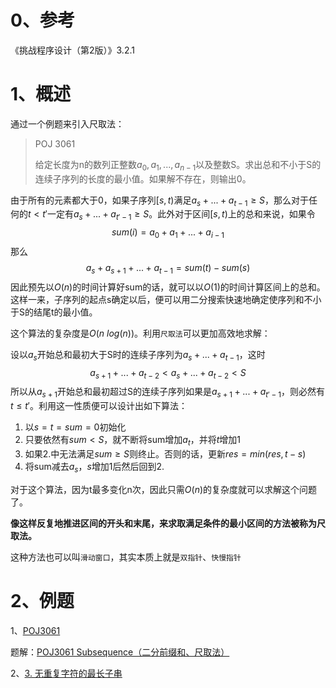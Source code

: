 # 0、参考

《挑战程序设计（第2版）》3.2.1

# 1、概述

通过一个例题来引入尺取法：

> POJ 3061
>
> 给定长度为n的数列正整数$a_0,a_1,...,a_{n-1}$以及整数S。求出总和不小于S的连续子序列的长度的最小值。如果解不存在，则输出0。

由于所有的元素都大于0，如果子序列$[s,t)$满足$a_s+...+a_{t-1}\ge S$，那么对于任何的$t<t'$一定有$a_s+...+a_{t'-1}\ge S$。此外对于区间$[s,t)$上的总和来说，如果令
$$
sum(i)=a_0+a_1+...+a_{i-1}
$$
那么
$$
a_s+a_{s+1}+...+a_{t-1}=sum(t)-sum(s)
$$
因此预先以$O(n)$的时间计算好sum的话，就可以以$O(1)$的时间计算区间上的总和。这样一来，子序列的起点s确定以后，便可以用二分搜索快速地确定使序列和不小于S的结尾t的最小值。

这个算法的复杂度是$O(n\ log(n))$。利用`尺取法`可以更加高效地求解：

设以$a_s$开始总和最初大于S时的连续子序列为$a_s+...+a_{t-1}$，这时
$$
a_{s+1}+...+a_{t-2}<a_s+...+a_{t-2}<S
$$
所以从$a_{s+1}$开始总和最初超过S的连续子序列如果是$a_{s+1}+...+a_{t'-1}$，则必然有$t\le t'$。利用这一性质便可以设计出如下算法：

1. 以$s=t=sum=0$初始化
2. 只要依然有$sum<S$，就不断将sum增加$a_t$，并将$t$增加1
3. 如果2.中无法满足$sum\ge S$则终止。否则的话，更新$res=min(res,t-s)$
4. 将sum减去$a_s$，$s$增加1后然后回到2.

对于这个算法，因为t最多变化n次，因此只需$O(n)$的复杂度就可以求解这个问题了。

**像这样反复地推进区间的开头和末尾，来求取满足条件的最小区间的方法被称为尺取法。**

这种方法也可以叫`滑动窗口`，其实本质上就是`双指针`、`快慢指针`

# 2、例题

1、[POJ3061](http://poj.org/problem?id=3061)

题解：[POJ3061 Subsequence（二分前缀和、尺取法）](https://blog.csdn.net/qq_40889820/article/details/82381899)

2、[3. 无重复字符的最长子串](https://leetcode-cn.com/problems/longest-substring-without-repeating-characters/)